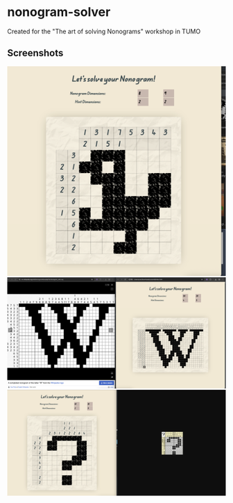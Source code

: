 # nonogram-solver
Created for the "The art of solving Nonograms" workshop in TUMO

## Screenshots
![Duck Nonogram](examples/duck.png)
![Wikipedia Nonogram](examples/w.png)
![Question Mark Nonogram](examples/questionmark.png)